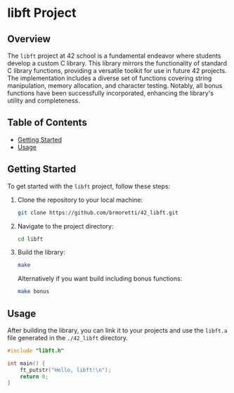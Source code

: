 # libft Project

## Overview

The `libft` project at 42 school is a fundamental endeavor where students develop a custom C library. This library mirrors the functionality of standard C library functions, providing a versatile toolkit for use in future 42 projects. The implementation includes a diverse set of functions covering string manipulation, memory allocation, and character testing. Notably, all bonus functions have been successfully incorporated, enhancing the library's utility and completeness.

## Table of Contents

- [Getting Started](#getting-started)
- [Usage](#usage)

## Getting Started

To get started with the `libft` project, follow these steps:

1. Clone the repository to your local machine:

    ```bash
    git clone https://github.com/brmoretti/42_libft.git
    ```

2. Navigate to the project directory:

    ```bash
    cd libft
    ```

3. Build the library:

    ```bash
    make
    ```
    Alternatively if you want build including bonus functions:
    ```bash
    make bonus
    ```

## Usage

After building the library, you can link it to your projects and use the `libft.a` file generated in the `./42_libft` directory.

```c
#include "libft.h"

int main() {
    ft_putstr("Hello, libft!\n");
    return 0;
}
